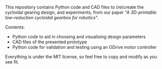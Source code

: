 This repository contains Python code and CAD files to (re)create the cycloidal gearing design, and experiments, from our paper _"A 3D-printable low-reduction cycloidal gearbox for robotics"_.

Contents:

- Python code to aid in choosing and visualising design parameters
- CAD files of the presented prototype
- Python code for validation and testing using an ODrive motor controller

Everything is under the MIT license, so feel free to copy and modify as you see fit.

